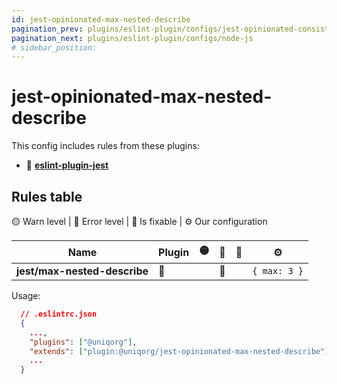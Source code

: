 ```yaml
---
id: jest-opinionated-max-nested-describe
pagination_prev: plugins/eslint-plugin/configs/jest-opinionated-consistent-test
pagination_next: plugins/eslint-plugin/configs/node-js
# sidebar_position: 
---
```


# jest-opinionated-max-nested-describe

This config includes rules from these plugins: 
  - 🏀 **[eslint-plugin-jest](https://www.npmjs.com/package/eslint-plugin-jest)**

## Rules table

🟡 Warn level | 🔴 Error level | 🔧 Is fixable | ⚙️ Our configuration

| Name                                    | Plugin | 🟡 | 🔴 | 🔧 | ⚙️ |
| --------------------------------------- | ------ | -- | -- | -- | -- |
| **jest/max-nested-describe**            |   🏀   |    | 🔴 |    | `{ max: 3 }` |


Usage:

```json
  // .eslintrc.json
  {
    ...,
    "plugins": ["@uniqorg"],
    "extends": ["plugin:@uniqorg/jest-opinionated-max-nested-describe"],
    ...
  }
```
